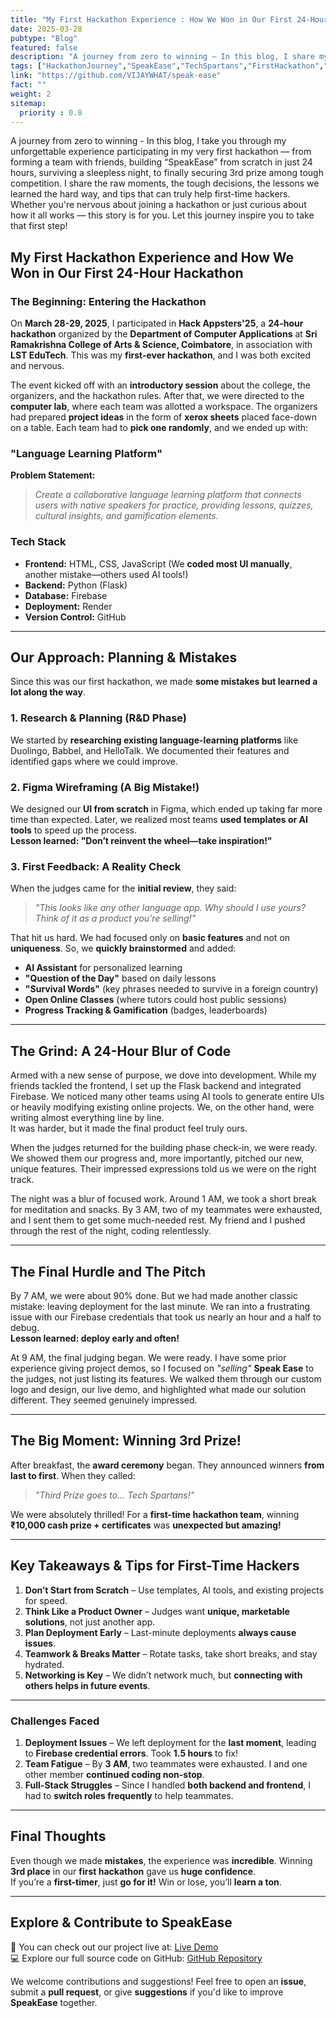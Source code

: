 ```yaml
---
title: "My First Hackathon Experience : How We Won in Our First 24-Hour Hackathon"
date: 2025-03-28
pubtype: "Blog"
featured: false
description: "A journey from zero to winning — In this blog, I share my thrilling first hackathon experience, how our team built “SpeakEase” in 24 hours, the mistakes we made, lessons learned, and how we ended up winning 3rd prize. Perfect read for first-time hackers looking for real insights and motivation!"
tags: ["HackathonJourney","SpeakEase","TechSpartans","FirstHackathon","FromLearnerToMentor","GrowthMindset"]
link: "https://github.com/VIJAYWHAT/speak-ease"
fact: ""
weight: 2
sitemap:
  priority : 0.8
---
```


A journey from zero to winning - In this blog, I take you through my unforgettable experience participating in my very first hackathon — from forming a team with friends, building “SpeakEase” from scratch in just 24 hours, surviving a sleepless night, to finally securing 3rd prize among tough competition. I share the raw moments, the tough decisions, the lessons we learned the hard way, and tips that can truly help first-time hackers. Whether you're nervous about joining a hackathon or just curious about how it all works — this story is for you. Let this journey inspire you to take that first step! 


## **My First Hackathon Experience and How We Won in Our First 24-Hour Hackathon**

### **The Beginning: Entering the Hackathon**

On **March 28-29, 2025**, I participated in **Hack Appsters'25**, a **24-hour hackathon** organized by the **Department of Computer Applications** at **Sri Ramakrishna College of Arts & Science, Coimbatore**, in association with **LST EduTech**. This was my **first-ever hackathon**, and I was both excited and nervous.

The event kicked off with an **introductory session** about the college, the organizers, and the hackathon rules. After that, we were directed to the **computer lab**, where each team was allotted a workspace. The organizers had prepared **project ideas** in the form of **xerox sheets** placed face-down on a table. Each team had to **pick one randomly**, and we ended up with:

### **"Language Learning Platform"**

**Problem Statement:**

> *Create a collaborative language learning platform that connects users with native speakers for practice, providing lessons, quizzes, cultural insights, and gamification elements.*

### **Tech Stack**

- **Frontend:** HTML, CSS, JavaScript (We **coded most UI manually**, another mistake—others used AI tools!)
- **Backend:** Python (Flask)
- **Database:** Firebase
- **Deployment:** Render
- **Version Control:** GitHub

---

## **Our Approach: Planning & Mistakes**

Since this was our first hackathon, we made **some mistakes but learned a lot along the way**.

### **1. Research & Planning (R&D Phase)**

We started by **researching existing language-learning platforms** like Duolingo, Babbel, and HelloTalk. We documented their features and identified gaps where we could improve.

### **2. Figma Wireframing (A Big Mistake!)**

We designed our **UI from scratch** in Figma, which ended up taking far more time than expected. Later, we realized most teams **used templates or AI tools** to speed up the process.  
**Lesson learned: "Don’t reinvent the wheel—take inspiration!"**

### **3. First Feedback: A Reality Check**

When the judges came for the **initial review**, they said:

> _"This looks like any other language app. Why should I use yours? Think of it as a product you’re selling!"_

That hit us hard. We had focused only on **basic features** and not on **uniqueness**. So, we **quickly brainstormed** and added:

- **AI Assistant** for personalized learning
- **"Question of the Day"** based on daily lessons
- **"Survival Words"** (key phrases needed to survive in a foreign country)
- **Open Online Classes** (where tutors could host public sessions)
- **Progress Tracking & Gamification** (badges, leaderboards)

---

## **The Grind: A 24-Hour Blur of Code**

Armed with a new sense of purpose, we dove into development. While my friends tackled the frontend, I set up the Flask backend and integrated Firebase. We noticed many other teams using AI tools to generate entire UIs or heavily modifying existing online projects. We, on the other hand, were writing almost everything line by line.  
It was harder, but it made the final product feel truly ours.

When the judges returned for the building phase check-in, we were ready. We showed them our progress and, more importantly, pitched our new, unique features. Their impressed expressions told us we were on the right track.

The night was a blur of focused work. Around 1 AM, we took a short break for meditation and snacks. By 3 AM, two of my teammates were exhausted, and I sent them to get some much-needed rest. My friend and I pushed through the rest of the night, coding relentlessly.

---

## **The Final Hurdle and The Pitch**

By 7 AM, we were about 90% done. But we had made another classic mistake: leaving deployment for the last minute. We ran into a frustrating issue with our Firebase credentials that took us nearly an hour and a half to debug.  
**Lesson learned: deploy early and often!**

At 9 AM, the final judging began. We were ready. I have some prior experience giving project demos, so I focused on _"selling"_ **Speak Ease** to the judges, not just listing its features. We walked them through our custom logo and design, our live demo, and highlighted what made our solution different. They seemed genuinely impressed.

---

## **The Big Moment: Winning 3rd Prize!**

After breakfast, the **award ceremony** began. They announced winners **from last to first**. When they called:

> _"Third Prize goes to… Tech Spartans!"_

We were absolutely thrilled! For a **first-time hackathon team**, winning **₹10,000 cash prize + certificates** was **unexpected but amazing!**

---

## **Key Takeaways & Tips for First-Time Hackers**

1. **Don’t Start from Scratch** – Use templates, AI tools, and existing projects for speed.
2. **Think Like a Product Owner** – Judges want **unique, marketable solutions**, not just another app.
3. **Plan Deployment Early** – Last-minute deployments **always cause issues**.
4. **Teamwork & Breaks Matter** – Rotate tasks, take short breaks, and stay hydrated.
5. **Networking is Key** – We didn’t network much, but **connecting with others helps in future events**.

---

### **Challenges Faced**

1. **Deployment Issues** – We left deployment for the **last moment**, leading to **Firebase credential errors**. Took **1.5 hours** to fix!
2. **Team Fatigue** – By **3 AM**, two teammates were exhausted. I and one other member **continued coding non-stop**.
3. **Full-Stack Struggles** – Since I handled **both backend and frontend**, I had to **switch roles frequently** to help teammates.

---

## **Final Thoughts**

Even though we made **mistakes**, the experience was **incredible**. Winning **3rd place** in our **first hackathon** gave us **huge confidence**.  
If you’re a **first-timer**, just **go for it!** Win or lose, you’ll **learn a ton**.

---

## **Explore & Contribute to SpeakEase**

🔗 You can check out our project live at: [Live Demo](https://speak-ease.onrender.com/)  
💻 Explore our full source code on GitHub: [GitHub Repository](https://github.com/VIJAYWHAT/speak-ease)

We welcome contributions and suggestions! 
Feel free to open an **issue**, submit a **pull request**, or give **suggestions** if you'd like to improve **SpeakEase** together.

